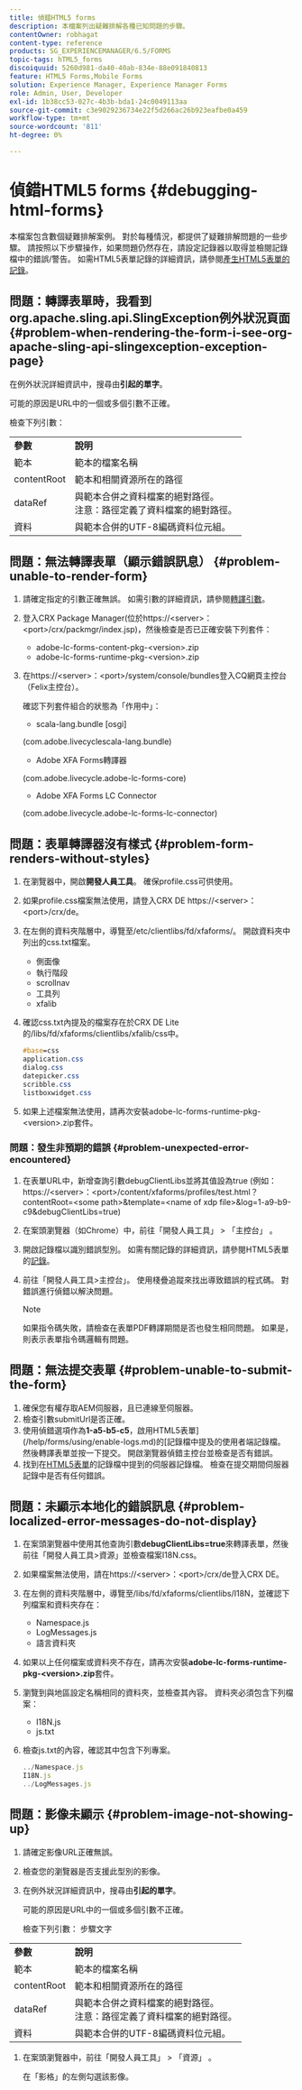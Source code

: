 ```yaml
---
title: 偵錯HTML5 forms
description: 本檔案列出疑難排解各種已知問題的步驟。
contentOwner: robhagat
content-type: reference
products: SG_EXPERIENCEMANAGER/6.5/FORMS
topic-tags: hTML5_forms
discoiquuid: 5260d981-da40-40ab-834e-88e091840813
feature: HTML5 Forms,Mobile Forms
solution: Experience Manager, Experience Manager Forms
role: Admin, User, Developer
exl-id: 1b38cc53-027c-4b3b-bda1-24c0049113aa
source-git-commit: c3e9029236734e22f5d266ac26b923eafbe0a459
workflow-type: tm+mt
source-wordcount: '811'
ht-degree: 0%

---
```


# 偵錯HTML5 forms {#debugging-html-forms}

本檔案包含數個疑難排解案例。 對於每種情況，都提供了疑難排解問題的一些步驟。 請按照以下步驟操作，如果問題仍然存在，請設定記錄器以取得並檢閱記錄檔中的錯誤/警告。 如需HTML5表單記錄的詳細資訊，請參閱[產生HTML5表單的記錄](/help/forms/using/enable-logs.md)。

## 問題：轉譯表單時，我看到org.apache.sling.api.SlingException例外狀況頁面 {#problem-when-rendering-the-form-i-see-org-apache-sling-api-slingexception-exception-page}

在例外狀況詳細資訊中，搜尋由&#x200B;**引起的單字**。

可能的原因是URL中的一個或多個引數不正確。

檢查下列引數：

<table>
 <tbody>
  <tr>
   <td><strong>參數</strong></td>
   <td><strong>說明</strong></td>
  </tr>
  <tr>
   <td>範本</td>
   <td>範本的檔案名稱</td>
  </tr>
  <tr>
   <td>contentRoot</td>
   <td>範本和相關資源所在的路徑</td>
  </tr>
  <tr>
   <td>dataRef</td>
   <td>與範本合併之資料檔案的絕對路徑。<br />注意：路徑定義了資料檔案的絕對路徑。</td>
  </tr>
  <tr>
   <td>資料</td>
   <td>與範本合併的UTF-8編碼資料位元組。</td>
  </tr>
 </tbody>
</table>

## 問題：無法轉譯表單（顯示錯誤訊息） {#problem-unable-to-render-form}

1. 請確定指定的引數正確無誤。 如需引數的詳細資訊，請參閱[轉譯引數](#problem-when-rendering-the-form-i-see-org-apache-sling-api-slingexception-exception-page)。
1. 登入CRX Package Manager(位於https://&lt;server>：&lt;port>/crx/packmgr/index.jsp)，然後檢查是否已正確安裝下列套件：

   * adobe-lc-forms-content-pkg-&lt;version>.zip
   * adobe-lc-forms-runtime-pkg-&lt;version>.zip

1. 在https://&lt;server>：&lt;port>/system/console/bundles登入CQ網頁主控台（Felix主控台）。

   確認下列套件組合的狀態為「作用中」：

   * scala-lang.bundle [osgi]

   (com.adobe.livecyclescala-lang.bundle)

   * Adobe XFA Forms轉譯器

   (com.adobe.livecycle.adobe-lc-forms-core)

   * Adobe XFA Forms LC Connector

   (com.adobe.livecycle.adobe-lc-forms-lc-connector)

## 問題：表單轉譯器沒有樣式 {#problem-form-renders-without-styles}

1. 在瀏覽器中，開啟&#x200B;**開發人員工具**。 確保profile.css可供使用。
1. 如果profile.css檔案無法使用，請登入CRX DE https://&lt;server>：&lt;port>/crx/de。
1. 在左側的資料夾階層中，導覽至/etc/clientlibs/fd/xfaforms/。 開啟資料夾中列出的css.txt檔案。

   * 側面像
   * 執行階段
   * scrollnav
   * 工具列
   * xfalib

1. 確認css.txt內提及的檔案存在於CRX DE Lite的/libs/fd/xfaforms/clientlibs/xfalib/css中。

   ```css
   #base=css
   application.css
   dialog.css
   datepicker.css
   scribble.css
   listboxwidget.css
   ```

1. 如果上述檔案無法使用，請再次安裝adobe-lc-forms-runtime-pkg-&lt;version>.zip套件。

### 問題：發生非預期的錯誤 {#problem-unexpected-error-encountered}

1. 在表單URL中，新增查詢引數debugClientLibs並將其值設為true (例如： https://&lt;server>：&lt;port>/content/xfaforms/profiles/test.html？contentRoot=&lt;some path>&amp;template=&lt;name of xdp file>&amp;log=1-a9-b9-c9&amp;debugClientLibs=true)
1. 在案頭瀏覽器（如Chrome）中，前往「開發人員工具」 > 「主控台」 。
1. 開啟記錄檔以識別錯誤型別。 如需有關記錄的詳細資訊，請參閱HTML5表單的[記錄](/help/forms/using/enable-logs.md)。
1. 前往「開發人員工具>主控台」。 使用棧疊追蹤來找出導致錯誤的程式碼。 對錯誤進行偵錯以解決問題。

   >[!NOTE]
   >
   >如果指令碼失敗，請檢查在表單PDF轉譯期間是否也發生相同問題。 如果是，則表示表單指令碼邏輯有問題。

## 問題：無法提交表單 {#problem-unable-to-submit-the-form}

1. 確保您有權存取AEM伺服器，且已連線至伺服器。
1. 檢查引數submitUrl是否正確。
1. 使用偵錯選項作為&#x200B;**1-a5-b5-c5**，啟用HTML5表單](/help/forms/using/enable-logs.md)的[記錄檔中提及的使用者端記錄檔。 然後轉譯表單並按一下提交。 開啟瀏覽器偵錯主控台並檢查是否有錯誤。
1. 找到在[HTML5表單](/help/forms/using/enable-logs.md)的記錄檔中提到的伺服器記錄檔。 檢查在提交期間伺服器記錄中是否有任何錯誤。

## 問題：未顯示本地化的錯誤訊息 {#problem-localized-error-messages-do-not-display}

1. 在案頭瀏覽器中使用其他查詢引數&#x200B;**debugClientLibs=true**&#x200B;來轉譯表單，然後前往「開發人員工具>資源」並檢查檔案I18N.css。
1. 如果檔案無法使用，請在https://&lt;server>：&lt;port>/crx/de登入CRX DE。
1. 在左側的資料夾階層中，導覽至/libs/fd/xfaforms/clientlibs/I18N，並確認下列檔案和資料夾存在：

   * Namespace.js
   * LogMessages.js
   * 語言資料夾

1. 如果以上任何檔案或資料夾不存在，請再次安裝&#x200B;**adobe-lc-forms-runtime-pkg-&lt;version>.zip**&#x200B;套件。
1. 瀏覽到與地區設定名稱相同的資料夾，並檢查其內容。 資料夾必須包含下列檔案：

   * I18N.js
   * js.txt

1. 檢查js.txt的內容，確認其中包含下列專案。

   ```javascript
   ../Namespace.js
   I18N.js
   ../LogMessages.js
   ```

## 問題：影像未顯示 {#problem-image-not-showing-up}

1. 請確定影像URL正確無誤。
1. 檢查您的瀏覽器是否支援此型別的影像。
1. 在例外狀況詳細資訊中，搜尋由&#x200B;**引起的單字**。

   可能的原因是URL中的一個或多個引數不正確。

   檢查下列引數：
步驟文字

<table>
 <tbody>
  <tr>
   <td><strong>參數</strong></td>
   <td><strong>說明</strong></td>
  </tr>
  <tr>
   <td>範本</td>
   <td>範本的檔案名稱</td>
  </tr>
  <tr>
   <td>contentRoot</td>
   <td>範本和相關資源所在的路徑</td>
  </tr>
  <tr>
   <td>dataRef</td>
   <td>與範本合併之資料檔案的絕對路徑。<br />注意：路徑定義了資料檔案的絕對路徑。</td>
  </tr>
  <tr>
   <td>資料</td>
   <td>與範本合併的UTF-8編碼資料位元組。</td>
  </tr>
 </tbody>
</table>

1. 在案頭瀏覽器中，前往「開發人員工具」 > 「資源」 。

   在「影格」的左側勾選該影像。
